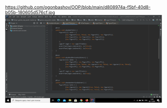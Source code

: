 
https://github.com/ogonbashov/OOP/blob/main/d808974a-f5bf-40d8-b05b-180605d576cf.jpg
![screenshots of project](https://github.com/ogonbashov/OOP/blob/main/2020-11-08%20(1).png)
